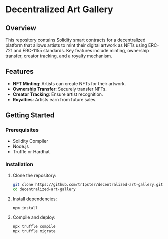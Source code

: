 # Decentralized Art Gallery

## Overview

This repository contains Solidity smart contracts for a decentralized platform that allows artists to mint their digital artwork as NFTs using ERC-721 and ERC-1155 standards. Key features include minting, ownership transfer, creator tracking, and a royalty mechanism.

## Features

- **NFT Minting**: Artists can create NFTs for their artwork.
- **Ownership Transfer**: Securely transfer NFTs.
- **Creator Tracking**: Ensure artist recognition.
- **Royalties**: Artists earn from future sales.

## Getting Started

### Prerequisites

- Solidity Compiler
- Node.js
- Truffle or Hardhat

### Installation

1. Clone the repository:

   ```sh
   git clone https://github.com/tr1pster/decentralized-art-gallery.git
   cd decentralized-art-gallery
   ```

2. Install dependencies:

   ```sh
   npm install
   ```

3. Compile and deploy:

   ```sh
   npx truffle compile
   npx truffle migrate
   ```
